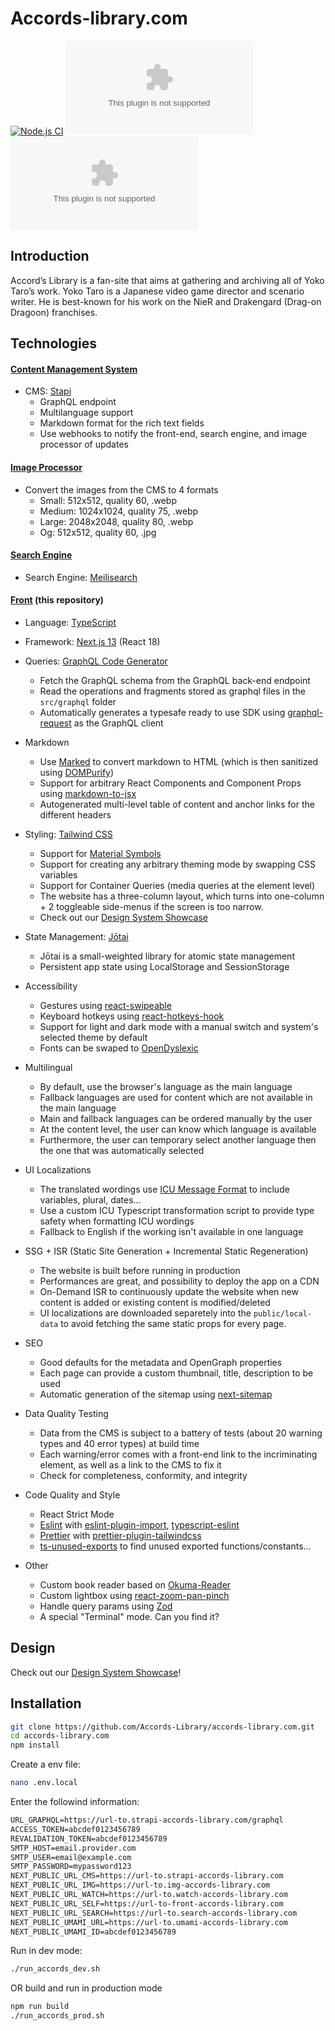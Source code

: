 # Accords-library.com

[![Node.js CI](https://github.com/Accords-Library/accords-library.com/actions/workflows/node.js.yml/badge.svg?branch=main)](https://github.com/Accords-Library/accords-library.com/actions/workflows/node.js.yml)
[![GitHub](https://img.shields.io/github/license/Accords-Library/accords-library.com?style=flat-square)](https://github.com/Accords-Library/accords-library.com/blob/main/LICENSE)
![Libraries.io dependency status for GitHub repo](https://img.shields.io/librariesio/github/Accords-Library/accords-library.com?style=flat-square)

## Introduction

Accord’s Library is a fan-site that aims at gathering and archiving all of Yoko Taro’s work.
Yoko Taro is a Japanese video game director and scenario writer. He is best-known for his work on the NieR and Drakengard (Drag-on Dragoon) franchises.

## Technologies

#### [Content Management System](https://github.com/Accords-Library/strapi.accords-library.com)

- CMS: [Stapi](https://strapi.io/)
  - GraphQL endpoint
  - Multilanguage support
  - Markdown format for the rich text fields
  - Use webhooks to notify the front-end, search engine, and image processor of updates

#### [Image Processor](https://github.com/Accords-Library/img.accords-library.com)

- Convert the images from the CMS to 4 formats
  - Small: 512x512, quality 60, .webp
  - Medium: 1024x1024, quality 75, .webp
  - Large: 2048x2048, quality 80, .webp
  - Og: 512x512, quality 60, .jpg

#### [Search Engine](https://github.com/Accords-Library/search.accords-library.com)

- Search Engine: [Meilisearch](https://www.meilisearch.com/)

#### [Front](https://github.com/Accords-Library/accords-library.com) (this repository)

- Language: [TypeScript](https://www.typescriptlang.org/)

- Framework: [Next.js 13](https://nextjs.org/) (React 18)

- Queries: [GraphQL Code Generator](https://www.graphql-code-generator.com/)

  - Fetch the GraphQL schema from the GraphQL back-end endpoint
  - Read the operations and fragments stored as graphql files in the `src/graphql` folder
  - Automatically generates a typesafe ready to use SDK using [graphql-request](https://www.npmjs.com/package/graphql-request) as the GraphQL client

- Markdown

  - Use [Marked](https://www.npmjs.com/package/marked) to convert markdown to HTML (which is then sanitized using [DOMPurify](https://www.npmjs.com/package/isomorphic-dompurify))
  - Support for arbitrary React Components and Component Props using [markdown-to-jsx](https://www.npmjs.com/package/markdown-to-jsx)
  - Autogenerated multi-level table of content and anchor links for the different headers

- Styling: [Tailwind CSS](https://tailwindcss.com/)

  - Support for [Material Symbols](https://fonts.google.com/icons)
  - Support for creating any arbitrary theming mode by swapping CSS variables
  - Support for Container Queries (media queries at the element level)
  - The website has a three-column layout, which turns into one-column + 2 toggleable side-menus if the screen is too narrow.
  - Check out our [Design System Showcase](https://accords-library.com/dev/showcase/design-system)

- State Management: [Jōtai](https://jotai.org/)

  - Jōtai is a small-weighted library for atomic state management
  - Persistent app state using LocalStorage and SessionStorage

- Accessibility

  - Gestures using [react-swipeable](https://www.npmjs.com/package/react-swipeable)
  - Keyboard hotkeys using [react-hotkeys-hook](https://www.npmjs.com/package/react-hotkeys-hook)
  - Support for light and dark mode with a manual switch and system's selected theme by default
  - Fonts can be swaped to [OpenDyslexic](https://www.npmjs.com/package/@fontsource/opendyslexic)

- Multilingual

  - By default, use the browser's language as the main language
  - Fallback languages are used for content which are not available in the main language
  - Main and fallback languages can be ordered manually by the user
  - At the content level, the user can know which language is available
  - Furthermore, the user can temporary select another language then the one that was automatically selected

- UI Localizations

  - The translated wordings use [ICU Message Format](https://unicode-org.github.io/icu/userguide/format_parse/messages/) to include variables, plural, dates...
  - Use a custom ICU Typescript transformation script to provide type safety when formatting ICU wordings
  - Fallback to English if the working isn't available in one language

- SSG + ISR (Static Site Generation + Incremental Static Regeneration)

  - The website is built before running in production
  - Performances are great, and possibility to deploy the app on a CDN
  - On-Demand ISR to continuously update the website when new content is added or existing content is modified/deleted
  - UI localizations are downloaded separetely into the `public/local-data` to avoid fetching the same static props for every page.

- SEO

  - Good defaults for the metadata and OpenGraph properties
  - Each page can provide a custom thumbnail, title, description to be used
  - Automatic generation of the sitemap using [next-sitemap](https://www.npmjs.com/package/next-sitemap)

- Data Quality Testing

  - Data from the CMS is subject to a battery of tests (about 20 warning types and 40 error types) at build time
  - Each warning/error comes with a front-end link to the incriminating element, as well as a link to the CMS to fix it
  - Check for completeness, conformity, and integrity

- Code Quality and Style

  - React Strict Mode
  - [Eslint](https://www.npmjs.com/package/eslint) with [eslint-plugin-import](https://www.npmjs.com/package/eslint-plugin-import), [typescript-eslint](https://www.npmjs.com/package/@typescript-eslint/eslint-plugin)
  - [Prettier](https://www.npmjs.com/package/prettier) with [prettier-plugin-tailwindcss](https://www.npmjs.com/package/prettier-plugin-tailwindcss)
  - [ts-unused-exports](https://www.npmjs.com/package/ts-unused-exports) to find unused exported functions/constants...

- Other
  - Custom book reader based on [Okuma-Reader](https://github.com/DrMint/Okuma-Reader)
  - Custom lightbox using [react-zoom-pan-pinch](https://www.npmjs.com/package/react-zoom-pan-pinch)
  - Handle query params using [Zod](https://zod.dev/)
  - A special "Terminal" mode. Can you find it?

## Design

Check out our [Design System Showcase](https://accords-library.com/dev/showcase/design-system)!

## Installation

```bash
git clone https://github.com/Accords-Library/accords-library.com.git
cd accords-library.com
npm install
```

Create a env file:

```bash
nano .env.local
```

Enter the followind information:

```txt
URL_GRAPHQL=https://url-to.strapi-accords-library.com/graphql
ACCESS_TOKEN=abcdef0123456789
REVALIDATION_TOKEN=abcdef0123456789
SMTP_HOST=email.provider.com
SMTP_USER=email@example.com
SMTP_PASSWORD=mypassword123
NEXT_PUBLIC_URL_CMS=https://url-to.strapi-accords-library.com
NEXT_PUBLIC_URL_IMG=https://url-to.img-accords-library.com
NEXT_PUBLIC_URL_WATCH=https://url-to.watch-accords-library.com
NEXT_PUBLIC_URL_SELF=https://url-to-front-accords-library.com
NEXT_PUBLIC_URL_SEARCH=https://url-to.search-accords-library.com
NEXT_PUBLIC_UMAMI_URL=https://url-to.umami-accords-library.com
NEXT_PUBLIC_UMAMI_ID=abcdef0123456789
```

Run in dev mode:

```bash
./run_accords_dev.sh
```

OR build and run in production mode

```bash
npm run build
./run_accords_prod.sh
```
